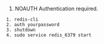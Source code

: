 1. NOAUTH Authentication required.

```
1. redis-cli
2. auth yourpassword
3. shutdown
4. sudo service redis_6379 start
```




